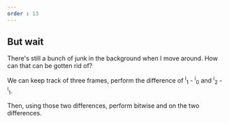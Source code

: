 ```yaml
---
order : 13
---
```


## But wait

There's still a bunch of junk in the background when I move around. How can that can be gotten rid of?

We can keep track of three frames, perform the difference of <sup>i</sup><sub>1</sub> - <sup>i</sup><sub>0</sub> and <sup>i</sup><sub>2</sub> - <sup>i</sup><sub>1</sub>.

Then, using those two differences, perform bitwise and on the two differences.
